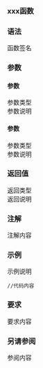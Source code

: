 ### xxx函数  
  
### 语法  
函数签名  
  
### 参数  
  
#### 参数  
参数类型  
参数说明  
#### 参数  
参数类型  
参数说明  
  
### 返回值  
返回类型  
返回说明  
  
### 注解  
注解内容  
  
### 示例  
示例说明  
```
//代码内容
```
  
### 要求  
要求内容  

### 另请参阅  
参阅内容  
  
